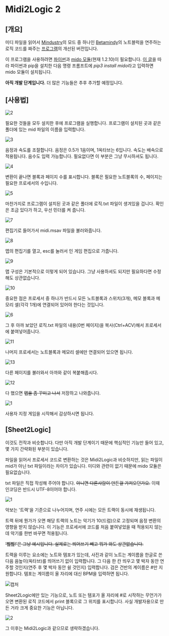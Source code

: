 # Midi2Logic 2

[개요]
---
미디 파일을 읽어서 [Mindustry](https://github.com/Anuken/Mindustry)의 모드 중 하나인 [Betamindy](https://github.com/sk7725/BetaMindy)의 노트블럭을 연주하는 로직 코드를 짜주는 [프로그램](https://github.com/jongs12/Midi2Logic)의 개선된 버전입니다.

이 프로그램을 사용하려면 [파이썬](https://github.com/python)과 [mido 모듈](https://github.com/mido/mido)(현재 1.2.10)이 필요합니다.
[이 글](https://foreverhappiness.tistory.com/25#%ED%99%98%EA%B2%BD%20%EB%B3%80%EC%88%98%20%EC%84%A4%EC%A0%95%ED%95%98%EA%B8%B0)을 따라 파이썬과 pip을 설치한 다음 명령 프롬프트에 *pip3 install mido*라고 입력하면 mido 모듈이 설치됩니다.

**아직 개발 단계입니다.** 더 많은 기능들은 추후 추가할 예정입니다.

[사용법]
---
![2](https://user-images.githubusercontent.com/99316134/201531611-ce5914a9-5601-441d-8d86-816ad17120f0.PNG)

필요한 것들을 모두 설치한 후에 프로그램을 실행합니다.
프로그램이 설치된 곳과 같은 폴더에 있는 mid 파일의 이름을 입력합니다.

![3](https://user-images.githubusercontent.com/99316134/201531613-42c774d7-6bad-4d91-8b82-48322b34de98.PNG)

음정과 속도를 조절합니다. 음정은 0.5가 1음이며, 1옥타브는 6입니다. 속도는 배속으로 적용됩니다.
음수도 입력 가능합니다. 필요없다면 이 부분은 그냥 무시하셔도 됩니다.

![4](https://user-images.githubusercontent.com/99316134/201531614-00963a1f-5738-4a1c-be42-ace6120ae8b1.PNG)

변환이 끝나면 블록과 페이지 수를 표시합니다. 블록은 필요한 노트블록의 수, 페이지는 필요한 프로세서의 수입니다.

![5](https://user-images.githubusercontent.com/99316134/201531615-9ea85b8a-8c6b-47c0-a881-0078e0f12d87.PNG)

마찬가지로 프로그램이 설치된 곳과 같은 폴더에 로직.txt 파일이 생겨있을 겁니다.
확인은 조금 있다가 하고, 우선 민더를 켜 줍니다.

![7](https://user-images.githubusercontent.com/99316134/201531628-52994e37-81de-4e37-9113-ec4380f878cc.PNG)

편집기로 들어가서 midi.msav 파일을 불러와줍니다.

![8](https://user-images.githubusercontent.com/99316134/201531630-1d976157-999c-4808-8b4e-3237f90e6f90.PNG)

맵의 편집기를 열고, esc를 눌러서 인 게임 편집으로 가줍니다.

![9](https://user-images.githubusercontent.com/99316134/201531631-b822825e-16d7-4da6-add1-b8c3e5ce2f52.PNG)

맵 구성은 기본적으로 이렇게 되어 있습니다. 그냥 사용하셔도 되지만 필요하다면 수정해도 상관없습니다.

![10](https://user-images.githubusercontent.com/99316134/201531633-0e4ce713-9c7e-470c-9c7e-63b14817f852.PNG)

중요한 점은 프로세서 중 하나가 반드시 모든 노트블록과 스위치(3개), 메모 블록과 메모리 셀(각각 1개)에 연결되어 있어야 한다는 것입니다.

![6](https://user-images.githubusercontent.com/99316134/201531640-86387db4-35be-40c0-a451-8de067de5391.PNG)

그 후 아까 보았던 로직.txt 파일의 내용(0번 페이지)을 복사(Ctrl+ACV)해서 프로세서에 붙여넣어줍니다.

![11](https://user-images.githubusercontent.com/99316134/201531645-f17ebacd-7449-4f33-aeda-a7abc0c2a8c6.PNG)

나머지 프로세서는 노트블록과 메모리 셀에만 연결되어 있으면 됩니다.

![13](https://user-images.githubusercontent.com/99316134/201532444-2d8871c0-9de0-49f5-bbba-55e37b57d9b9.PNG)

다른 페이지를 불러와서 아까와 같이 복붙해줍시다.

![12](https://user-images.githubusercontent.com/99316134/201531647-4898761d-f98d-4001-b9bd-f3ac337d0efa.PNG)

다 했으면 ~~맵을 좀 꾸미고 나서~~ 저장하고 나와줍니다.

![1](https://user-images.githubusercontent.com/99316134/201531651-b2d498cd-3cbb-4863-a443-c975c2476aae.PNG)

사용자 지정 게임을 시작해서 감상하시면 됩니다.

[Sheet2Logic]
---
이것도 전작과 비슷합니다. 다만 아직 개발 단계이기 때문에 핵심적인 기능만 들어 있고, 몇 가지 간략화된 부분이 있습니다.

파일을 읽어서 프로세서 코드로 변환하는 것은 Midi2Logic과 비슷하지만, 읽는 파일이 mid가 아닌 txt 파일이라는 차이가 있습니다.
미디와 관련이 없기 때문에 mido 모듈은 필요없습니다.

txt 파일은 직접 작성해 주어야 합니다. ~~아니면 다른사람이 만든걸 가져오던가요.~~ 이때 인코딩은 반드시 UTF-8이어야 합니다.

![1](https://user-images.githubusercontent.com/99316134/201639352-1bb5153d-be5e-4abc-9de0-627661623b14.PNG)

악보는 '트랙'을 기준으로 나누어지며, 연주 시에는 모든 트랙이 동시에 재생됩니다.

트랙 뒤에 뭔가가 오면 해당 트랙의 노트는 악기가 10(드럼)으로 고정되며 음정 변환의 영향을 받지 않습니다.
이 기능은 프로세서에 코드를 처음 붙여넣었을 때 적용되지 않는데 악기를 한번 바꾸면 적용됩니다.

~~'쀒쀒!'은 그냥 예시입니다. 실제로는 띄어쓰기 빼고 뭐가 와도 상관없습니다.~~

트랙을 이루는 요소에는 노트와 템포가 있는데, 사진과 같이 노트는 계이름을 한글로 쓴 다음 음높이(옥타브)를 띄어쓰기 없이 입력합니다.
그 다음 한 칸 띄우고 몇 박자 동안 연주할 것인지(연주 후 몇 박자 동안 쉴 것인지) 입력합니다. 검은 건반의 계이름은 #만 지원합니다.
템포는 계이름이 올 자리에 대신 BPM을 입력하면 됩니다.

![캡처](https://user-images.githubusercontent.com/99316134/208241692-2e0b1dba-8399-434e-88dc-0a1b1f6e00e9.PNG)

Sheet2Logic에만 있는 기능으로, 노트 또는 템포가 올 자리에 #로 시작하는 무언가가 오면 변환된 로직 코드에서 print 블록으로 그 위치를 표시합니다.
사실 개발자용으로 만든 거라 크게 중요한 기능은 아닙니다.

![2](https://user-images.githubusercontent.com/99316134/201640342-b106a095-5c6e-43d4-be67-0b3c69ae493a.PNG)

그 이후는 Midi2Logic과 같으므로 생략하겠습니다.
